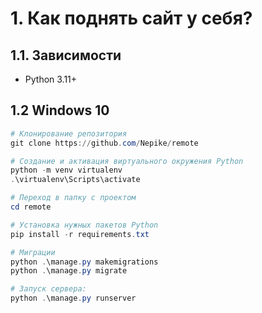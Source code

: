 # 1. Как поднять сайт у себя?
## 1.1. Зависимости
- Python 3.11+
## 1.2 Windows 10
```powershell
# Клонирование репозитория
git clone https://github.com/Nepike/remote

# Создание и активация виртуального окружения Python
python -m venv virtualenv
.\virtualenv\Scripts\activate

# Переход в папку с проектом
cd remote

# Установка нужных пакетов Python
pip install -r requirements.txt

# Миграции
python .\manage.py makemigrations
python .\manage.py migrate

# Запуск сервера:
python .\manage.py runserver
